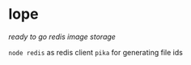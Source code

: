 # lope

_ready to go redis image storage_

`node redis` as redis client
`pika` for generating file ids
